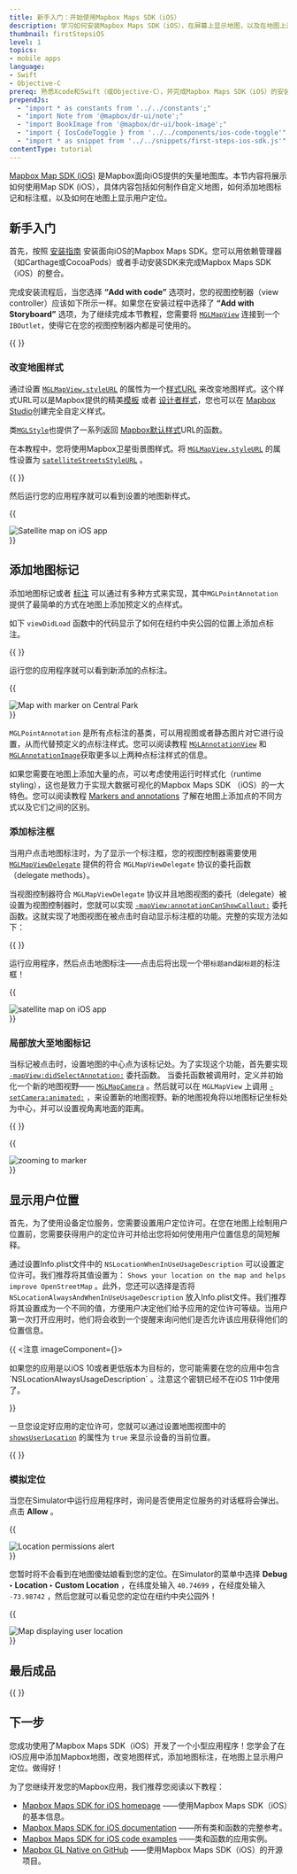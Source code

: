 ```yaml
---
title: 新手入门：开始使用Mapbox Maps SDK（iOS）
description: 学习如何安装Mapbox Maps SDK（iOS），在屏幕上显示地图，以及在地图上进行标记。
thumbnail: firstStepsiOS
level: 1
topics:
- mobile apps
language:
- Swift
- Objective-C
prereq: 熟悉Xcode和Swift（或Objective-C），并完成Mapbox Maps SDK（iOS）的安装教程。
prependJs:
  - "import * as constants from '../../constants';"
  - "import Note from '@mapbox/dr-ui/note';"
  - "import BookImage from '@mapbox/dr-ui/book-image';"
  - "import { IosCodeToggle } from '../../components/ios-code-toggle'"
  - "import * as snippet from '../../snippets/first-steps-ios-sdk.js'"
contentType: tutorial
---
```



[Mapbox Map SDK (iOS)](https://www.mapbox.com/ios-sdk) 是Mapbox面向iOS提供的矢量地图库。本节内容将展示如何使用Map SDK (iOS），具体内容包括如何制作自定义地图，如何添加地图标记和标注框，以及如何在地图上显示用户定位。


## 新手入门

首先，按照 [安装指南](https://www.mapbox.com/install/ios/) 安装面向iOS的Mapbox Maps SDK。您可以用依赖管理器（如Carthage或CocoaPods）或者手动安装SDK来完成Mapbox Maps SDK（iOS）的整合。

完成安装流程后，当您选择 **“Add with code”** 选项时，您的视图控制器（view controller）应该如下所示一样。如果您在安装过程中选择了 **“Add with Storyboard”** 选项，为了继续完成本节教程，您需要将 [`MGLMapView`](https://www.mapbox.com/ios-sdk/api/{{constants.VERSION_IOS_MAPS}}/Classes/MGLMapView.html) 连接到一个 `IBOutlet`，使得它在您的视图控制器内都是可使用的。

{{
  <IosCodeToggle
    id='code-getting-started'
    swiftCode={snippet.finalSwift}
    swiftCopyRanges={[[8,11]]}
    objectiveCCode={snippet.finalObjc}
    objectiveCCopyRanges={[[13,16]]}
  />
}}

### 改变地图样式

通过设置 [`MGLMapView.styleURL`](https://www.mapbox.com/ios-sdk/api/{{constants.VERSION_IOS_MAPS}}/Classes/MGLMapView.html#/c:objc(cs)MGLMapView(py)styleURL) 的属性为一个[样式URL](/help/glossary/style-url) 来改变地图样式。这个样式URL可以是Mapbox提供的精美[模板](https://www.mapbox.com/maps/) 或者 [设计者样式](https://www.mapbox.com/designer-maps/)，您也可以在 [Mapbox Studio](https://www.mapbox.com/studio-manual/)创建完全自定义样式。

类[`MGLStyle`](https://www.mapbox.com/ios-sdk/api/{{constants.VERSION_IOS_MAPS}}/Classes/MGLStyle.html)也提供了一系列返回 [Mapbox默认样式](https://www.mapbox.com/ios-sdk/api/{{constants.VERSION_IOS_MAPS}}/Classes/MGLStyle.html#/Accessing%20Default%20Styles)URL的函数。

在本教程中，您将使用Mapbox卫星街景图样式。将 [`MGLMapView.styleURL`](https://www.mapbox.com/ios-sdk/api/{{constants.VERSION_IOS_MAPS}}/Classes/MGLMapView.html#/c:objc(cs)MGLMapView(py)styleURL) 的属性设置为 [`satelliteStreetsStyleURL`](https://www.mapbox.com/ios-sdk/api/{{constants.VERSION_IOS_MAPS}}/Classes/MGLStyle.html#/c:objc(cs)MGLStyle(cm)satelliteStreetsStyleURL) 。

{{
  <IosCodeToggle
    id='code-change-the-map-style'
    swiftCode={snippet.finalSwift}
    swiftCopyRanges={[[13,13]]}
    objectiveCCode={snippet.finalObjc}
    objectiveCCopyRanges={[[18,18]]}
  />
}}

然后运行您的应用程序就可以看到设置的地图新样式。

{{
<div className='my12 p2 clearfix align-center'>
  <div className='device contain device-phone-v'><img src="/help/img/ios/first-steps-satellite-style.png" className='wmax300' alt="Satellite map on iOS app" /></div>
</div>
}}

## 添加地图标记

添加地图标记或者 [标注](/help/glossary/annotation/) 可以通过有多种方式来实现，其中`MGLPointAnnotation` 提供了最简单的方式在地图上添加预定义的点样式。

如下 `viewDidLoad` 函数中的代码显示了如何在纽约中央公园的位置上添加点标注。

{{
  <IosCodeToggle
    id='code-add-a-marker-to-the-map'
    swiftCode={snippet.finalSwift}
    swiftCopyRanges={[[15,20]]}
    objectiveCCode={snippet.finalObjc}
    objectiveCCopyRanges={[[20,25]]}
  />
}}

运行您的应用程序就可以看到新添加的点标注。

{{
<div className='my12 p2 clearfix align-center'>
  <div className='device contain device-phone-v'><img src="/help/img/ios/first-steps-add-marker.png" className='wmax300' alt="Map with marker on Central Park" /></div>
</div>
}}

`MGLPointAnnotation` 是所有点标注的基类，可以用视图或者静态图片对它进行设置，从而代替预定义的点标注样式。您可以阅读教程 [`MGLAnnotationView`](https://www.mapbox.com/ios-sdk/api/{{constants.VERSION_IOS_MAPS}}/Classes/MGLAnnotationView.html) 和 [`MGLAnnotationImage`](https://www.mapbox.com/ios-sdk/api/{{constants.VERSION_IOS_MAPS}}/Classes/MGLAnnotationImage.html)获取更多以上两种点标注样式的信息。  

如果您需要在地图上添加大量的点，可以考虑使用运行时样式化（runtime styling），这也是致力于实现大数据可视化的Mapbox Maps SDK （iOS）的一大特色。您可以阅读教程 [Markers and annotations](https://www.mapbox.com/ios-sdk/maps/overview/markers-and-annotations/) 了解在地图上添加点的不同方式以及它们之间的区别。

### 添加标注框

当用户点击地图标注时，为了显示一个标注框，您的视图控制器需要使用 [`MGLMapViewDelegate`](https://www.mapbox.com/ios-sdk/api/{{constants.VERSION_IOS_MAPS}}/Protocols/MGLMapViewDelegate.html) 提供的符合 `MGLMapViewDelegate` 协议的委托函数（delegate methods）。

当视图控制器符合 `MGLMapViewDelegate` 协议并且地图视图的委托（delegate）被设置为视图控制器时，您就可以实现 <code><a href="https://www.mapbox.com/ios-sdk/api/{{constants.VERSION_IOS_MAPS}}/Protocols/MGLMapViewDelegate.html#/c:objc(pl)MGLMapViewDelegate(im)mapView:annotationCanShowCallout:">-mapView:annotationCanShowCallout:</a></code> 委托函数。这就实现了地图视图在被点击时自动显示标注框的功能。完整的实现方法如下：

{{
  <IosCodeToggle
    id='code-add-a-callout'
    swiftCode={snippet.finalSwift}
    swiftCopyRanges={[[22,23],[29,32]]}
    objectiveCCode={snippet.finalObjc}
    objectiveCCopyRanges={[[30,31],[34,37]]}
  />
}}

运行应用程序，然后点击地图标注––––点击后将出现一个带`标题`and`副标题`的标注框！

{{
<div className='my12 p2 clearfix align-center'>
  <div className='device contain device-phone-v'><img src="/help/img/ios/first-steps-add-callout.png" className='wmax300' alt="satellite map on iOS app" /></div>
</div>
}}

### 局部放大至地图标记

当标记被点击时，设置地图的中心点为该标记处。为了实现这个功能，首先要实现 [`-mapView:didSelectAnnotation:`](https://www.mapbox.com/ios-sdk/api/{{constants.VERSION_IOS_MAPS}}/Protocols/MGLMapViewDelegate.html#/c:objc(pl)MGLMapViewDelegate(im)mapView:didSelectAnnotation:) 委托函数。 当委托函数被调用时，定义并初始化一个新的地图视野–––– [`MGLMapCamera`](https://www.mapbox.com/ios-sdk/api/{{constants.VERSION_IOS_MAPS}}/Classes/MGLMapCamera.html) 。然后就可以在 `MGLMapView` 上调用 [`-setCamera:animated:`](https://www.mapbox.com/ios-sdk/api/{{constants.VERSION_IOS_MAPS}}/Classes/MGLMapView.html#/c:objc(cs)MGLMapView(im)setCamera:animated:) ，来设置新的地图视野。新的地图视角将以地图标记坐标处为中心，并可以设置视角离地面的距离。

{{
  <IosCodeToggle
    id='code-zoom-to-a-marker'
    swiftCode={snippet.finalSwift}
    swiftCopyRanges={[[34,38]]}
    objectiveCCode={snippet.finalObjc}
    objectiveCCopyRanges={[[39,43]]}
  />
}}

{{
<div className='my12 p2 clearfix align-center'>
  <div className='device contain device-phone-v'><img src="/help/img/ios/first-steps-zoom-marker.gif" className='wmax300' alt="zooming to marker" /></div>
</div>
}}

## 显示用户位置

首先，为了使用设备定位服务，您需要设置用户定位许可。在您在地图上绘制用户位置前，您需要获得用户的定位许可并给出您将如何使用用户位置信息的简短解释。

通过设置Info.plist文件中的 `NSLocationWhenInUseUsageDescription` 可以设置定位许可。我们推荐将其值设置为： `Shows your location on the map and helps improve OpenStreetMap` 。此外，您还可以选择是否将 `NSLocationAlwaysAndWhenInUseUsageDescription` 放入Info.plist文件。我们推荐将其设置成为一个不同的值，方便用户决定他们给予应用的定位许可等级。当用户第一次打开应用时，他们将会收到一个提醒来询问他们是否允许该应用获得他们的位置信息。

{{
<注意 imageComponent={<BookImage />}>
  <p>如果您的应用是以iOS 10或者更低版本为目标的，您可能需要在您的应用中包含 `NSLocationAlwaysUsageDescription` 。注意这个密钥已经不在iOS 11中使用了。
  </p>
</Note>
}}

一旦您设定好应用的定位许可，您就可以通过设置地图视图中的 [`showsUserLocation`](https://www.mapbox.com/ios-sdk/api/{{constants.VERSION_IOS_MAPS}}/Classes/MGLMapView.html#/c:objc(cs)MGLMapView(py)showsUserLocation) 的属性为 `true` 来显示设备的当前位置。

{{
  <IosCodeToggle
    id='code-display-the-users-location'
    swiftCode={snippet.finalSwift}
    swiftCopyRanges={[[25,27]]}
    objectiveCCode={snippet.finalObjc}
    objectiveCCopyRanges={[[27,29]]}
  />
}}

### 模拟定位

当您在Simulator中运行应用程序时，询问是否使用定位服务的对话框将会弹出。点击 **Allow** 。

{{
<div className='my12 p2 clearfix align-center'>
  <div className='device contain device-phone-v'><img src="/help/img/ios/first-steps-user-location-permission.png" className='wmax300' alt="Location permissions alert" /></div>
</div>
}}

您暂时将不会看到在地图傻姑娘看到您的定位。在Simulator的菜单中选择 **Debug ‣ Location ‣ Custom Location** ，在纬度处输入 `40.74699` ，在经度处输入 `-73.98742` ，然后您就可以看见您的定位在纽约中央公园外！

{{
<div className='my12 p2 clearfix align-center'>
  <div className='device contain device-phone-v'><img src="/help/img/ios/first-steps-user-location.png" className='wmax300' alt="Map displaying user location" /></div>
</div>
}}

## 最后成品

{{
  <IosCodeToggle
    id='code-finished-product'
    swiftCode={snippet.finalSwift}
    objectiveCCode={snippet.finalObjc}
  />
}}

## 下一步

您成功使用了Mapbox Maps SDK（iOS）开发了一个小型应用程序！您学会了在iOS应用中添加Mapbox地图，改变地图样式，添加地图标注，在地图上显示用户定位。做得好！

为了您继续开发您的Mapbox应用，我们推荐您阅读以下教程：

* [Mapbox Maps SDK for iOS homepage](https://www.mapbox.com/ios-sdk) ––––使用Mapbox Maps SDK（iOS）的基本信息。
* [Mapbox Maps SDK for iOS documentation](https://www.mapbox.com/ios-sdk) ––––所有类和函数的完整参考。 
* [Mapbox Maps SDK for iOS code examples](https://www.mapbox.com/ios-sdk) ––––类和函数的应用实例。 
* [Mapbox GL Native on GitHub](https://github.com/mapbox/mapbox-gl-native) ––––使用Mapbox Maps SDK（iOS）的开源项目。
